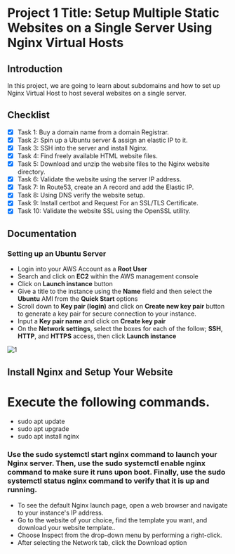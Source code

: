 # Project 1 Title: Setup Multiple Static Websites on a Single Server Using Nginx Virtual Hosts

## Introduction

In this project, we are going to learn about subdomains and how to set up Nginx Virtual Host to host several websites on a single server.

## Checklist

- [x] Task 1: Buy a domain name from a domain Registrar.
- [x] Task 2: Spin up a Ubuntu server & assign an elastic IP to it.
- [x] Task 3: SSH into the server and install Nginx.
- [x] Task 4: Find freely available HTML website files.
- [x] Task 5: Download and unzip the website files to the Nginx website directory.
- [x] Task 6: Validate the website using the server IP address.
- [x] Task 7: In Route53, create an A record and add the Elastic IP.
- [x] Task 8: Using DNS verify the website setup.
- [x] Task 9: Install certbot and Request For an SSL/TLS Certificate.
- [x] Task 10: Validate the website SSL using the OpenSSL utility.

## Documentation

### Setting up an Ubuntu Server
- Login into your AWS Account as a **Root User** 
- Search and click on **EC2** within the AWS management console
- Click on **Launch instance** button
- Give a title to the instance using the **Name** field and then select the **Ubuntu** AMI from the **Quick Start** options
- Scroll down to **Key pair (login)** and click on **Create new key pair** button to generate a key pair for secure connection to your instance.
- Input a **Key pair name** and click on **Create key pair**
- On the **Network settings**, select the boxes for each of the follow;  **SSH**, **HTTP**, and **HTTPS** access, then click **Launch instance**

![1](image)

## Install Nginx and Setup Your Website
# Execute the following commands.
- sudo apt update
- sudo apt upgrade
- sudo apt install nginx

### Use the sudo systemctl start nginx command to launch your Nginx server. Then, use the sudo systemctl enable nginx command to make sure it runs upon boot. Finally, use the sudo systemctl status nginx command to verify that it is up and running.

* To see the default Nginx launch page, open a web browser and navigate to your instance's IP address.
* Go to the website of your choice, find the template you want, and download your website template..
* Choose Inspect from the drop-down menu by performing a right-click.
* After selecting the Network tab, click the Download option